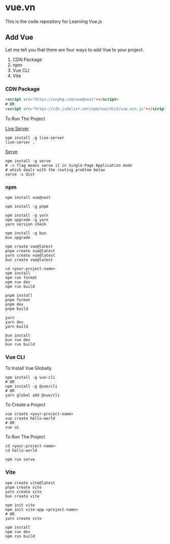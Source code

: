 # vue.vn
This is the code repository for Learning Vue.js

## Add Vue

Let me tell you that there are four ways to add Vue to your project.

1. CDN Package
2. npm
3. Vue CLI
4. Vite

### CDN Package

```html
<script src="https://unpkg.com/vue@next"></script>
# OR
<script src="https://cdn.jsdelivr.net/npm/vue/dist/vue.min.js"></script>
```

To Run The Project

[Live Server](https://github.com/tapio/live-server)
```
npm install -g live-server
live-server .
```

[Serve](https://github.com/vercel/serve)
```
npm install -g serve
# -s flag means serve it in Single-Page Application mode
# which deals with the routing problem below
serve -s dist
```

### npm

```
npm install vue@next

npm install -g pnpm

npm install -g yarn
npm upgrade -g yarn
yarn version check

npm install -g bun
bun upgrade

npm create vue@latest
pnpm create vue@latest
yarn create vue@latest
bun create vue@latest

cd <your-project-name>
npm install
npm run format
npm run dev
npm run build

pnpm install
pnpm format
pnpm dev
pnpm build

yarn
yarn dev
yarn build

bun install
bun run dev
bun run build
```

### Vue CLI

To Install Vue Globally

```
npm install -g vue-cli
# OR
npm install -g @vue/cli
# OR
yarn global add @vue/cli
```

To Create a Project

```
vue create <your-project-name>
vue create hello-world
# OR
vue ui
```

To Run The Project

```
cd <your-project-name>
cd hello-world

npm run serve
```

### Vite

```
npm create vite@latest
pnpm create vite
yarn create vite
bun create vite

npm init vite
npm init vite-app <project-name>
# OR
yarn create vite

npm install
npm run dev
npm run build
```